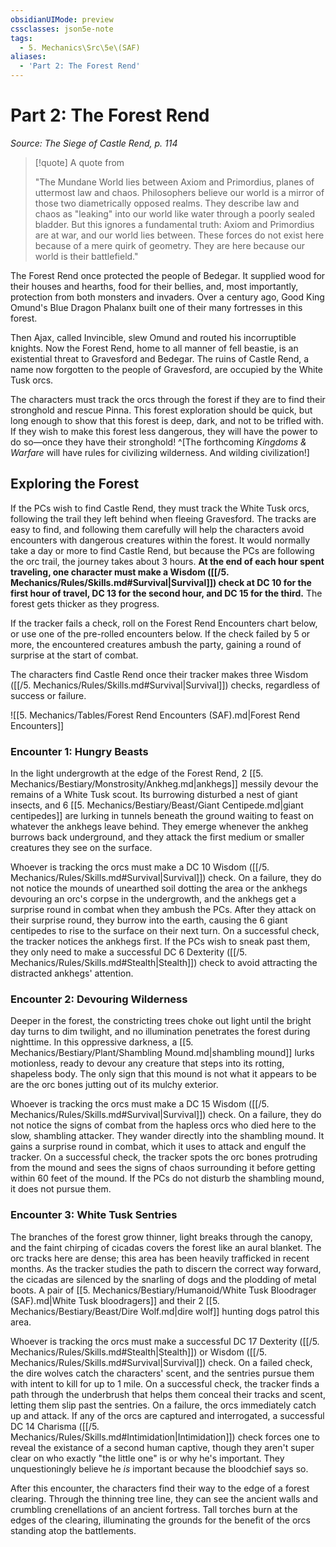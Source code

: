 ```yaml
---
obsidianUIMode: preview
cssclasses: json5e-note
tags:
  - 5. Mechanics\Src\5e\(SAF)
aliases:
  - 'Part 2: The Forest Rend'
---
```

# Part 2: The Forest Rend
*Source: The Siege of Castle Rend, p. 114* 

> [!quote] A quote from   
> 
> "The Mundane World lies between Axiom and Primordius, planes of uttermost law and chaos. Philosophers believe our world is a mirror of those two diametrically opposed realms. They describe law and chaos as "leaking" into our world like water through a poorly sealed bladder. But this ignores a fundamental truth: Axiom and Primordius are at war, and our world lies between. These forces do not exist here because of a mere quirk of geometry. They are here because our world is their battlefield."

The Forest Rend once protected the people of Bedegar. It supplied wood for their houses and hearths, food for their bellies, and, most importantly, protection from both monsters and invaders. Over a century ago, Good King Omund's Blue Dragon Phalanx built one of their many fortresses in this forest.

Then Ajax, called Invincible, slew Omund and routed his incorruptible knights. Now the Forest Rend, home to all manner of fell beastie, is an existential threat to Gravesford and Bedegar. The ruins of Castle Rend, a name now forgotten to the people of Gravesford, are occupied by the White Tusk orcs.

The characters must track the orcs through the forest if they are to find their stronghold and rescue Pinna. This forest exploration should be quick, but long enough to show that this forest is deep, dark, and not to be trifled with. If they wish to make this forest less dangerous, they will have the power to do so—once they have their stronghold! ^[The forthcoming *Kingdoms & Warfare* will have rules for civilizing wilderness. And wilding civilization!]

## Exploring the Forest

If the PCs wish to find Castle Rend, they must track the White Tusk orcs, following the trail they left behind when fleeing Gravesford. The tracks are easy to find, and following them carefully will help the characters avoid encounters with dangerous creatures within the forest. It would normally take a day or more to find Castle Rend, but because the PCs are following the orc trail, the journey takes about 3 hours. **At the end of each hour spent traveling, one character must make a Wisdom ([[/5. Mechanics/Rules/Skills.md#Survival\|Survival]]) check at DC 10 for the first hour of travel, DC 13 for the second hour, and DC 15 for the third.** The forest gets thicker as they progress.

If the tracker fails a check, roll on the Forest Rend Encounters chart below, or use one of the pre-rolled encounters below. If the check failed by 5 or more, the encountered creatures ambush the party, gaining a round of surprise at the start of combat.

The characters find Castle Rend once their tracker makes three Wisdom ([[/5. Mechanics/Rules/Skills.md#Survival\|Survival]]) checks, regardless of success or failure.

![[5. Mechanics/Tables/Forest Rend Encounters (SAF).md\|Forest Rend Encounters]]

### Encounter 1: Hungry Beasts

In the light undergrowth at the edge of the Forest Rend, 2 [[5. Mechanics/Bestiary/Monstrosity/Ankheg.md\|ankhegs]] messily devour the remains of a White Tusk scout. Its burrowing disturbed a nest of giant insects, and 6 [[5. Mechanics/Bestiary/Beast/Giant Centipede.md\|giant centipedes]] are lurking in tunnels beneath the ground waiting to feast on whatever the ankhegs leave behind. They emerge whenever the ankheg burrows back underground, and they attack the first medium or smaller creatures they see on the surface.

Whoever is tracking the orcs must make a DC 10 Wisdom ([[/5. Mechanics/Rules/Skills.md#Survival\|Survival]]) check. On a failure, they do not notice the mounds of unearthed soil dotting the area or the ankhegs devouring an orc's corpse in the undergrowth, and the ankhegs get a surprise round in combat when they ambush the PCs. After they attack on their surprise round, they burrow into the earth, causing the 6 giant centipedes to rise to the surface on their next turn. On a successful check, the tracker notices the ankhegs first. If the PCs wish to sneak past them, they only need to make a successful DC 6 Dexterity ([[/5. Mechanics/Rules/Skills.md#Stealth\|Stealth]]) check to avoid attracting the distracted ankhegs' attention.

### Encounter 2: Devouring Wilderness

Deeper in the forest, the constricting trees choke out light until the bright day turns to dim twilight, and no illumination penetrates the forest during nighttime. In this oppressive darkness, a [[5. Mechanics/Bestiary/Plant/Shambling Mound.md\|shambling mound]] lurks motionless, ready to devour any creature that steps into its rotting, shapeless body. The only sign that this mound is not what it appears to be are the orc bones jutting out of its mulchy exterior.

Whoever is tracking the orcs must make a DC 15 Wisdom ([[/5. Mechanics/Rules/Skills.md#Survival\|Survival]]) check. On a failure, they do not notice the signs of combat from the hapless orcs who died here to the slow, shambling attacker. They wander directly into the shambling mound. It gains a surprise round in combat, which it uses to attack and engulf the tracker. On a successful check, the tracker spots the orc bones protruding from the mound and sees the signs of chaos surrounding it before getting within 60 feet of the mound. If the PCs do not disturb the shambling mound, it does not pursue them.

### Encounter 3: White Tusk Sentries

The branches of the forest grow thinner, light breaks through the canopy, and the faint chirping of cicadas covers the forest like an aural blanket. The orc tracks here are dense; this area has been heavily trafficked in recent months. As the tracker studies the path to discern the correct way forward, the cicadas are silenced by the snarling of dogs and the plodding of metal boots. A pair of [[5. Mechanics/Bestiary/Humanoid/White Tusk Bloodrager (SAF).md\|White Tusk bloodragers]] and their 2 [[5. Mechanics/Bestiary/Beast/Dire Wolf.md\|dire wolf]] hunting dogs patrol this area.

Whoever is tracking the orcs must make a successful DC 17 Dexterity ([[/5. Mechanics/Rules/Skills.md#Stealth\|Stealth]]) or Wisdom ([[/5. Mechanics/Rules/Skills.md#Survival\|Survival]]) check. On a failed check, the dire wolves catch the characters' scent, and the sentries pursue them with intent to kill for up to 1 mile. On a successful check, the tracker finds a path through the underbrush that helps them conceal their tracks and scent, letting them slip past the sentries. On a failure, the orcs immediately catch up and attack. If any of the orcs are captured and interrogated, a successful DC 14 Charisma ([[/5. Mechanics/Rules/Skills.md#Intimidation\|Intimidation]]) check forces one to reveal the existance of a second human captive, though they aren't super clear on who exactly "the little one" is or why he's important. They unquestioningly believe he *is* important because the bloodchief says so.

After this encounter, the characters find their way to the edge of a forest clearing. Through the thinning tree line, they can see the ancient walls and crumbling crenellations of an ancient fortress. Tall torches burn at the edges of the clearing, illuminating the grounds for the benefit of the orcs standing atop the battlements.
